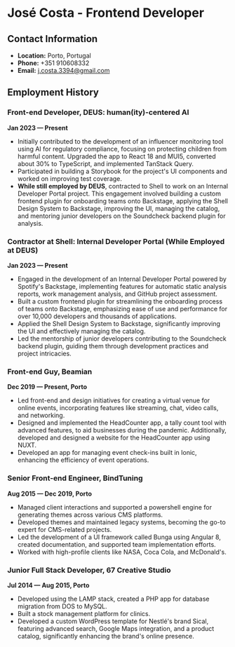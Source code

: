 # José Costa - Frontend Developer

## Contact Information

- **Location:** Porto, Portugal
- **Phone:** +351 910608332
- **Email:** j.costa.3394@gmail.com

## Employment History

### Front-end Developer, DEUS: human(ity)-centered AI
**Jan 2023 — Present**
- Initially contributed to the development of an influencer monitoring tool using AI for regulatory compliance, focusing on protecting children from harmful content. Upgraded the app to React 18 and MUI5, converted about 30% to TypeScript, and implemented TanStack Query.
- Participated in building a Storybook for the project's UI components and worked on improving test coverage.
- **While still employed by DEUS**, contracted to Shell to work on an Internal Developer Portal project. This engagement involved building a custom frontend plugin for onboarding teams onto Backstage, applying the Shell Design System to Backstage, improving the UI, managing the catalog, and mentoring junior developers on the Soundcheck backend plugin for analysis.

### Contractor at Shell: Internal Developer Portal (While Employed at DEUS)
**Jan 2023 — Present**
- Engaged in the development of an Internal Developer Portal powered by Spotify's Backstage, implementing features for automatic static analysis reports, work management analysis, and GitHub project assessment.
- Built a custom frontend plugin for streamlining the onboarding process of teams onto Backstage, emphasizing ease of use and performance for over 10,000 developers and thousands of applications.
- Applied the Shell Design System to Backstage, significantly improving the UI and effectively managing the catalog.
- Led the mentorship of junior developers contributing to the Soundcheck backend plugin, guiding them through development practices and project intricacies.

### Front-end Guy, Beamian
**Dec 2019 — Present, Porto**
- Led front-end and design initiatives for creating a virtual venue for online events, incorporating features like streaming, chat, video calls, and networking.
- Designed and implemented the HeadCounter app, a tally count tool with advanced features, to aid businesses during the pandemic. Additionally, developed and designed a website for the HeadCounter app using NUXT.
- Developed an app for managing event check-ins built in Ionic, enhancing the efficiency of event operations.

### Senior Front-end Engineer, BindTuning
**Aug 2015 — Dec 2019, Porto**
- Managed client interactions and supported a powershell engine for generating themes across various CMS platforms.
- Developed themes and maintained legacy systems, becoming the go-to expert for CMS-related projects.
- Led the development of a UI framework called Bunga using Angular 8, created documentation, and supported team implementation efforts.
- Worked with high-profile clients like NASA, Coca Cola, and McDonald's.

### Junior Full Stack Developer, 67 Creative Studio
**Jul 2014 — Aug 2015, Porto**
- Developed using the LAMP stack, created a PHP app for database migration from DOS to MySQL.
- Built a stock management platform for clinics.
- Developed a custom WordPress template for Nestlé's brand Sical, featuring advanced search, Google Maps integration, and a product catalog, significantly enhancing the brand's online presence.
